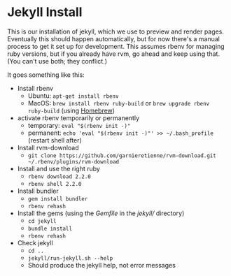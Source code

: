 Jekyll Install
=============

This is our installation of jekyll, which we use to preview and render
pages. Eventually this should happen automatically, but for now there's
a manual process to get it set up for development. This assumes rbenv
for managing ruby versions, but if you already have rvm, go ahead and
keep using that. (You can't use both; they conflict.)

It goes something like this:

* Install rbenv
  + Ubuntu: `apt-get install rbenv`
  + MacOS: `brew install rbenv ruby-build` or `brew upgrade rbenv ruby-build` (using [Homebrew](http://brew.sh/))
* activate rbenv temporarily or permanently
  + temporary: `eval "$(rbenv init -)"`
  + permanent: `echo 'eval "$(rbenv init -)"' >> ~/.bash_profile` (restart shell after)
* Install rvm-download
  + `git clone https://github.com/garnieretienne/rvm-download.git ~/.rbenv/plugins/rvm-download`
* Install and use the right ruby
  + `rbenv download 2.2.0`
  + `rbenv shell 2.2.0`
* Install bundler
  + `gem install bundler`
  + `rbenv rehash`
* Install the gems (using the *Gemfile* in the *jekyll/* directory)
  + `cd jekyll`
  + `bundle install`
  + `rbenv rehash`
* Check jekyll
  + `cd ..`
  + `jekyll/run-jekyll.sh --help`
  + Should produce the jekyll help, not error messages



